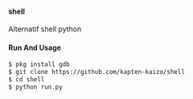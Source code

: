 #### shell
Alternatif shell python
#### Run And Usage
````bash
$ pkg install gdb
$ git clone https://github.com/kapten-kaizo/shell
$ cd shell
$ python run.py
````
